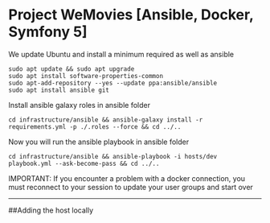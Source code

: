 # Project WeMovies [Ansible, Docker, Symfony 5]

We update Ubuntu and install a minimum required as well as ansible

    sudo apt update && sudo apt upgrade
    sudo apt install software-properties-common
    sudo apt-add-repository --yes --update ppa:ansible/ansible
    sudo apt install ansible git

Install ansible galaxy roles in ansible folder

    cd infrastructure/ansible && ansible-galaxy install -r requirements.yml -p ./.roles --force && cd ../..

Now you will run the ansible playbook in ansible folder

    cd infrastructure/ansible && ansible-playbook -i hosts/dev playbook.yml --ask-become-pass && cd ../..

IMPORTANT: If you encounter a problem with a docker connection, you must reconnect to your session to update your user groups and start over

---
##Adding the host locally
